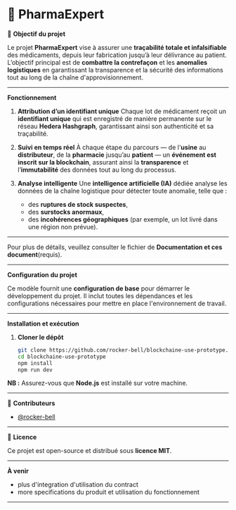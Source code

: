 # 💊 **PharmaExpert**

 🎯 **Objectif du projet**

Le projet **PharmaExpert** vise à assurer une **traçabilité totale et infalsifiable** des médicaments, depuis leur fabrication jusqu’à leur délivrance au patient. L’objectif principal est de **combattre la contrefaçon** et les **anomalies logistiques** en garantissant la transparence et la sécurité des informations tout au long de la chaîne d'approvisionnement.

---

 **Fonctionnement**

1. **Attribution d’un identifiant unique**
   Chaque lot de médicament reçoit un **identifiant unique** qui est enregistré de manière permanente sur le réseau **Hedera Hashgraph**, garantissant ainsi son authenticité et sa traçabilité.

2. **Suivi en temps réel**
   À chaque étape du parcours — de l'**usine** au **distributeur**, de la **pharmacie** jusqu’au **patient** — un **événement est inscrit sur la blockchain**, assurant ainsi la **transparence** et l’**immutabilité** des données tout au long du processus.

3. **Analyse intelligente**
   Une **intelligence artificielle (IA)** dédiée analyse les données de la chaîne logistique pour détecter toute anomalie, telle que :

   * des **ruptures de stock suspectes**,
   * des **surstocks anormaux**,
   * des **incohérences géographiques** (par exemple, un lot livré dans une région non prévue).

---

Pour plus de détails, veuillez consulter le fichier de **Documentation et ces document**(requis).

---

 **Configuration du projet**

Ce modèle fournit une **configuration de base** pour démarrer le développement du projet. Il inclut toutes les dépendances et les configurations nécessaires pour mettre en place l'environnement de travail.

---

 **Installation et exécution**

1. **Cloner le dépôt**

   ```bash
   git clone https://github.com/rocker-bell/blockchaine-use-prototype.git
   cd blockchaine-use-prototype
   npm install
   npm run dev
   ```

**NB :** Assurez-vous que **Node.js** est installé sur votre machine.

---

👥 **Contributeurs**

* [@rocker-bell](https://github.com/rocker-bell)

---

 📘 **Licence**

Ce projet est open-source et distribué sous **licence MIT**.

---

**À venir**

* plus d'integration d'utilisation du contract
* more specifications du produit et utilisation du fonctionnement

---


